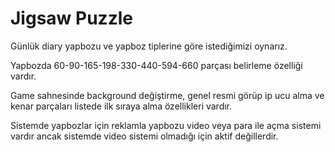 # Jigsaw Puzzle
Günlük diary yapbozu ve yapboz tiplerine göre istediğimizi oynarız.

Yapbozda 60-90-165-198-330-440-594-660 parçası belirleme özelliği vardır.

Game sahnesinde background değiştirme, genel resmi görüp ip ucu alma ve kenar parçaları listede ilk sıraya alma özellikleri vardır.

Sistemde yapbozlar için reklamla yapbozu video veya para ile açma sistemi vardır ancak sistemde video sistemi olmadığı için aktif değillerdir. 
